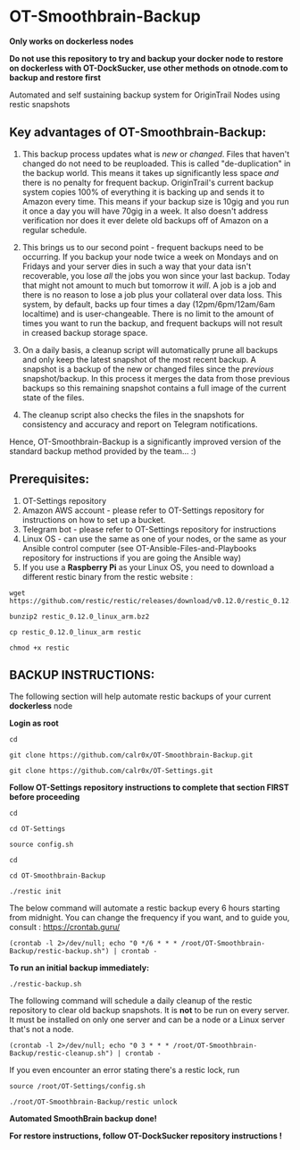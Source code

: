 # __OT-Smoothbrain-Backup__

__Only works on dockerless nodes__

__Do not use this repository to try and backup your docker node to restore on dockerless with OT-DockSucker, use other methods on otnode.com to backup and restore first__

Automated and self sustaining backup system for OriginTrail Nodes using restic snapshots 

## __Key advantages of OT-Smoothbrain-Backup:__  

1. This backup process updates what is _new_ or _changed_. Files that haven't changed do not need to be reuploaded. This is called "de-duplication" in the backup world. This means it takes up significantly less space _and_ there is no penalty for frequent backup. OriginTrail's current backup system copies 100% of everything it is backing up and sends it to Amazon every time. This means if your backup size is 10gig and you run it once a day you will have 70gig in a week. It also doesn't address verification nor does it ever delete old backups off of Amazon on a regular schedule. 

2. This brings us to our second point - frequent backups need to be occurring. If you backup your node twice a week on Mondays and on Fridays and your server dies in such a way that your data isn't recoverable, you lose _all_ the jobs you won since your last backup. Today that might not amount to much but tomorrow it _will_. A job is a job and there is no reason to lose a job plus your collateral over data loss. This system, by default, backs up four times a day (12pm/6pm/12am/6am localtime) and is user-changeable. There is no limit to the amount of times you want to run the backup, and frequent backups will not result in creased backup storage space.

3. On a daily basis, a cleanup script will automatically prune all backups and only keep the latest snapshot of the most recent backup. A snapshot is a backup of the new or changed files since the _previous_ snapshot/backup. In this process it merges the data from those previous backups so this remaining snapshot contains a full image of the current state of the files. 

4. The cleanup script also checks the files in the snapshots for consistency and accuracy and report on Telegram notifications.

Hence, OT-Smoothbrain-Backup is a significantly improved version of the standard backup method provided by the team... :)

## __Prerequisites:__ 

1. OT-Settings repository
2. Amazon AWS account - please refer to OT-Settings repository for instructions on how to set up a bucket. 
3. Telegram bot - please refer to OT-Settings repository for instructions
4. Linux OS - can use the same as one of your nodes, or the same as your Ansible control computer (see OT-Ansible-Files-and-Playbooks repository for instructions if you are going the Ansible way)
5. If you use a __Raspberry Pi__ as your Linux OS, you need to download a different restic binary from the restic website :
```
wget https://github.com/restic/restic/releases/download/v0.12.0/restic_0.12.0_linux_arm.bz2
```
```
bunzip2 restic_0.12.0_linux_arm.bz2
```
```
cp restic_0.12.0_linux_arm restic
```
```
chmod +x restic
```
## __BACKUP INSTRUCTIONS:__

The following section will help automate restic backups of your current __dockerless__ node

__Login as root__
```
cd
```
```
git clone https://github.com/calr0x/OT-Smoothbrain-Backup.git
```
```
git clone https://github.com/calr0x/OT-Settings.git
```
__Follow OT-Settings repository instructions to complete that section FIRST before proceeding__
```
cd
```
```
cd OT-Settings
```
```
source config.sh
```
```
cd
```
```
cd OT-Smoothbrain-Backup
```
```
./restic init
```
The below command will automate a restic backup every 6 hours starting from midnight. You can change the frequency if you want, and to guide you, consult : https://crontab.guru/
```
(crontab -l 2>/dev/null; echo "0 */6 * * * /root/OT-Smoothbrain-Backup/restic-backup.sh") | crontab -
```
__To run an initial backup immediately:__
```
./restic-backup.sh
```
The following command will schedule a daily cleanup of the restic repository to clear old backup snapshots. It is __not__ to be run on every server. It must be installed on only one server and can be a node or a Linux server that's not a node.
```
(crontab -l 2>/dev/null; echo "0 3 * * * /root/OT-Smoothbrain-Backup/restic-cleanup.sh") | crontab -
```
If you even encounter an error stating there's a restic lock, run
```
source /root/OT-Settings/config.sh
```
```
./root/OT-Smoothbrain-Backup/restic unlock
```

__Automated SmoothBrain backup done!__

__For restore instructions, follow OT-DockSucker repository instructions !__

